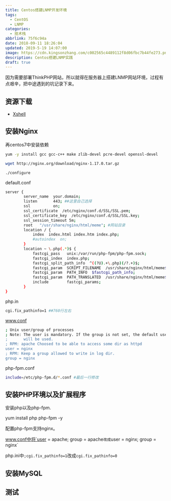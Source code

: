```yaml
---
title: Centos搭建LNMP开发环境
tags:
  - CentOS
  - LNMP
categories:
  - 技术栈
abbrlink: 75f6c94a
date: 2018-09-11 18:26:04
updated: 2019-5-19 14:07:00
image: https://cdn.kingsonzhang.com/c002565c4489112f8d06fbc7b44fe273.png
description: Centos搭建LNMP实践
draft: true
---
```


因为需要部署ThinkPHP网站，所以就得在服务器上搭建LNMP网站环境，过程有点艰辛，把中途遇到的坑记录下来。

<!--more-->

## 资源下载

- [Xshell](<https://www.netsarang.com/zh/xshell/>)

## 安装Nginx

再centos7中安装依赖

```bash
yum -y install gcc gcc-c++ make zlib-devel pcre-devel openssl-devel
```

```bash
wget http://nginx.org/download/nginx-1.17.0.tar.gz
```

```bash
./configure
```







default.conf

```bash
server {
        server_name  your.domain;
        listen       443; ##这里自己选择
        ssl          on;
        ssl_certificate  /etc/nginx/conf.d/SSL/SSL.pem;
        ssl_certificate_key  /etc/nginx/conf.d/SSL/SSL.key;
        ssl_session_timeout 5m;
        root   "/usr/share/nginx/html/meme"; #网站目录
        location / {
            index  index.html index.htm index.php;
            #autoindex  on;
        }
        location ~ \.php(.*)$ {
            fastcgi_pass   unix:/var/run/php-fpm/php-fpm.sock;
            fastcgi_index  index.php;
            fastcgi_split_path_info  ^((?U).+\.php)(/?.+)$;
            fastcgi_param  SCRIPT_FILENAME  /usr/share/nginx/html/meme$fastcgi_script_name;
            fastcgi_param  PATH_INFO  $fastcgi_path_info;
            fastcgi_param  PATH_TRANSLATED  /usr/share/nginx/html/meme$fastcgi_path_info;
            include        fastcgi_params;
        }
}
```

php.in

```bash
cgi.fix_pathinfo=1 ##760行左右
```

www.conf

```bash
; Unix user/group of processes
; Note: The user is mandatory. If the group is not set, the default user's group
;       will be used.
; RPM: apache Choosed to be able to access some dir as httpd
user = nginx
; RPM: Keep a group allowed to write in log dir.
group = nginx
```

php-fpm.conf

```bash
include=/etc/php-fpm.d/*.conf #最后一行修改
```

## 安装PHP环境以及扩展程序

安装php以及php-fpm.

yum install php php-fpm -y

配置php-fpm支持nginx。

www.conf中将`user = apache; group =  apache`改成`user = nginx; group = nginx`

php.ini中`;cgi.fix_pathinfo=1`改成`cgi.fix_pathinfo=0`

## 安装MySQL

## 测试
